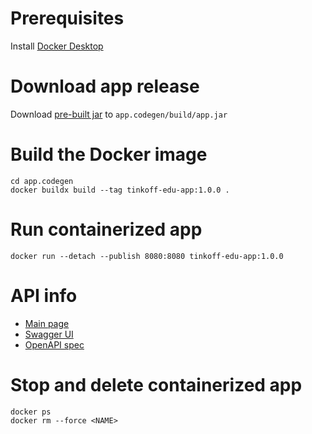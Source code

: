 Prerequisites
=============
Install [Docker Desktop](https://docs.docker.com/desktop/)

Download app release
====================
Download [pre-built jar](https://www.dropbox.com/s/g0er6zwnsycdrc5/app-dev.jar) to `app.codegen/build/app.jar`

Build the Docker image
======================
```shell
cd app.codegen
docker buildx build --tag tinkoff-edu-app:1.0.0 .
```

Run containerized app
=====================
```shell
docker run --detach --publish 8080:8080 tinkoff-edu-app:1.0.0
```

API info
========
- [Main page](http://localhost:8080)
- [Swagger UI](http://localhost:8080/admin/docs)
- [OpenAPI spec](http://localhost:8080/v3/api-docs/springdocDefault)

Stop and delete containerized app
=================================
```shell
docker ps
docker rm --force <NAME>
```